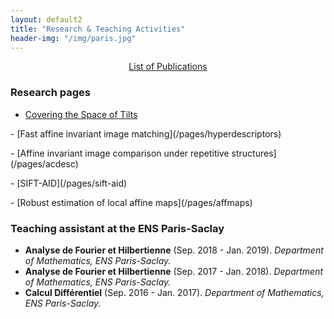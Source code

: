 ```yaml
---
layout: default2
title: "Research & Teaching Activities"
header-img: "/img/paris.jpg"
---
```


<center><a href="{{ site.baseurl }}/publications">List of Publications</a></center>

### Research pages
- [Covering the Space of Tilts](/pages/imas)
<p></p>
- [Fast affine invariant image matching](/pages/hyperdescriptors)
<p></p>
- [Affine invariant image comparison under repetitive structures](/pages/acdesc)
<p></p>
- [SIFT-AID](/pages/sift-aid)
<p></p>
- [Robust estimation of local affine maps](/pages/affmaps)

### Teaching assistant at the ENS Paris-Saclay
- **Analyse de Fourier et Hilbertienne** (Sep. 2018 - Jan. 2019). *Department of Mathematics, ENS Paris-Saclay.*
- **Analyse de Fourier et Hilbertienne** (Sep. 2017 - Jan. 2018). *Department of Mathematics, ENS Paris-Saclay.*
- **Calcul Différentiel** (Sep. 2016 - Jan. 2017). *Department of Mathematics, ENS Paris-Saclay.*
